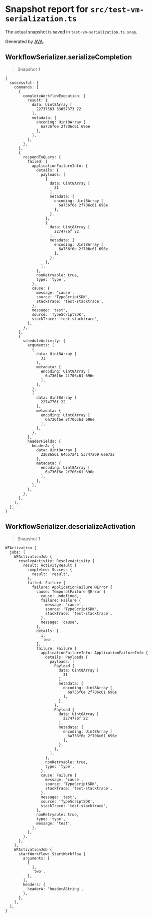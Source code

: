 # Snapshot report for `src/test-vm-serialization.ts`

The actual snapshot is saved in `test-vm-serialization.ts.snap`.

Generated by [AVA](https://avajs.dev).

## WorkflowSerializer.serializeCompletion

> Snapshot 1

    {
      successful: {
        commands: [
          {
            completeWorkflowExecution: {
              result: {
                data: Uint8Array [
                  22737563 63657373 22
                ],
                metadata: {
                  encoding: Uint8Array [
                    6a736f6e 2f706c61 696e
                  ],
                },
              },
            },
          },
          {
            respondToQuery: {
              failed: {
                applicationFailureInfo: {
                  details: {
                    payloads: [
                      {
                        data: Uint8Array [
                          31
                        ],
                        metadata: {
                          encoding: Uint8Array [
                            6a736f6e 2f706c61 696e
                          ],
                        },
                      },
                      {
                        data: Uint8Array [
                          2274776f 22
                        ],
                        metadata: {
                          encoding: Uint8Array [
                            6a736f6e 2f706c61 696e
                          ],
                        },
                      },
                    ],
                  },
                  nonRetryable: true,
                  type: 'type',
                },
                cause: {
                  message: 'cause',
                  source: 'TypeScriptSDK',
                  stackTrace: 'test-stacktrace',
                },
                message: 'test',
                source: 'TypeScriptSDK',
                stackTrace: 'test-stacktrace',
              },
            },
          },
          {
            scheduleActivity: {
              arguments: [
                {
                  data: Uint8Array [
                    31
                  ],
                  metadata: {
                    encoding: Uint8Array [
                      6a736f6e 2f706c61 696e
                    ],
                  },
                },
                {
                  data: Uint8Array [
                    2274776f 22
                  ],
                  metadata: {
                    encoding: Uint8Array [
                      6a736f6e 2f706c61 696e
                    ],
                  },
                },
              ],
              headerFields: {
                headerA: {
                  data: Uint8Array [
                    22686561 64657241 53747269 6e6722
                  ],
                  metadata: {
                    encoding: Uint8Array [
                      6a736f6e 2f706c61 696e
                    ],
                  },
                },
              },
            },
          },
        ],
      },
    }

## WorkflowSerializer.deserializeActivation

> Snapshot 1

    WFActivation {
      jobs: [
        WFActivationJob {
          resolveActivity: ResolveActivity {
            result: ActivityResult {
              completed: Success {
                result: 'result',
              },
              failed: Failure {
                failure: ApplicationFailure @Error {
                  cause: TemporalFailure @Error {
                    cause: undefined,
                    failure: Failure {
                      message: 'cause',
                      source: 'TypeScriptSDK',
                      stackTrace: 'test-stacktrace',
                    },
                    message: 'cause',
                  },
                  details: [
                    1,
                    'two',
                  ],
                  failure: Failure {
                    applicationFailureInfo: ApplicationFailureInfo {
                      details: Payloads {
                        payloads: [
                          Payload {
                            data: Uint8Array [
                              31
                            ],
                            metadata: {
                              encoding: Uint8Array [
                                6a736f6e 2f706c61 696e
                              ],
                            },
                          },
                          Payload {
                            data: Uint8Array [
                              2274776f 22
                            ],
                            metadata: {
                              encoding: Uint8Array [
                                6a736f6e 2f706c61 696e
                              ],
                            },
                          },
                        ],
                      },
                      nonRetryable: true,
                      type: 'type',
                    },
                    cause: Failure {
                      message: 'cause',
                      source: 'TypeScriptSDK',
                      stackTrace: 'test-stacktrace',
                    },
                    message: 'test',
                    source: 'TypeScriptSDK',
                    stackTrace: 'test-stacktrace',
                  },
                  nonRetryable: true,
                  type: 'type',
                  message: 'test',
                },
              },
            },
          },
        },
        WFActivationJob {
          startWorkflow: StartWorkflow {
            arguments: [
              [
                1,
                'two',
              ],
            ],
            headers: {
              headerA: 'headerAString',
            },
          },
        },
      ],
    }
